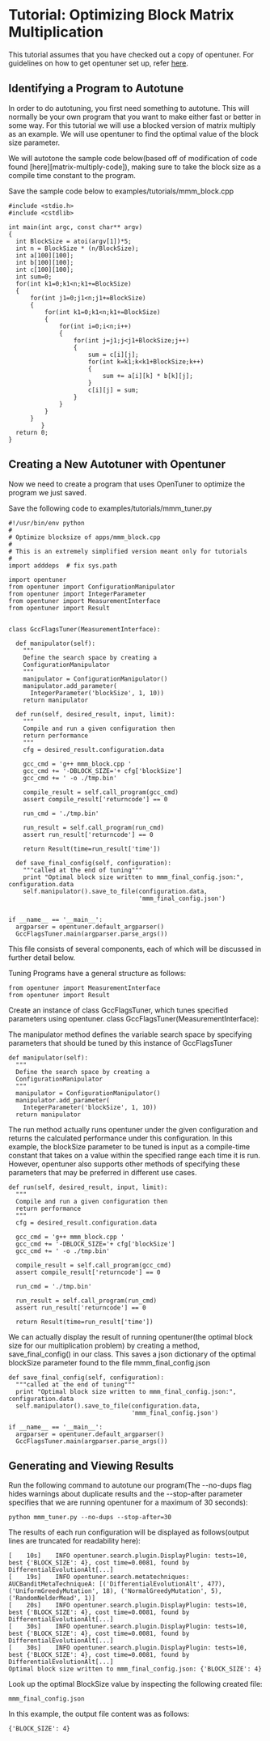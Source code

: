 Tutorial: Optimizing Block Matrix Multiplication
================================================

This tutorial assumes that you have checked out a copy of opentuner. For guidelines on how to get opentuner set up, refer [here][technique-tutorial].

[technique-tutorial]: http://opentuner.org/tutorial/setup

Identifying a Program to Autotune
---------------------------------

In order to do autotuning, you first need something to autotune. This will normally be your own program that you want to make either fast or better in some way.  For this tutorial we will use a blocked version of matrix multiply as an example. We will use opentuner to find the optimal value of the block size parameter.

We will autotone the sample code below(based off of modification of code found [here][matrix-multiply-code]), making sure to take the block size as a compile time constant to the program. 

[technique-tutorial]: http://csapp.cs.cmu.edu/public/waside/waside-blocking.pdf

Save the sample code below to examples/tutorials/mmm_block.cpp

    #include <stdio.h>
    #include <cstdlib>

    int main(int argc, const char** argv)
    {
      int BlockSize = atoi(argv[1])*5;
      int n = BlockSize * (n/BlockSize);
      int a[100][100];
      int b[100][100];
      int c[100][100];
      int sum=0;
      for(int k1=0;k1<n;k1+=BlockSize)
      {
          for(int j1=0;j1<n;j1+=BlockSize)
          {
              for(int k1=0;k1<n;k1+=BlockSize)
              {
                  for(int i=0;i<n;i++)
                  {
                      for(int j=j1;j<j1+BlockSize;j++)
                      {
                          sum = c[i][j];
                          for(int k=k1;k<k1+BlockSize;k++)
                          {               
                              sum += a[i][k] * b[k][j];
                          }
                          c[i][j] = sum;
                      }
                  }
              }
          }
             }
      return 0;
    }

Creating a New Autotuner with Opentuner
------------------------------------
Now we need to create a program that uses OpenTuner to optimize the program we just saved.

Save the following code to examples/tutorials/mmm_tuner.py

    #!/usr/bin/env python
    #
    # Optimize blocksize of apps/mmm_block.cpp
    #
    # This is an extremely simplified version meant only for tutorials
    #
    import adddeps  # fix sys.path

    import opentuner
    from opentuner import ConfigurationManipulator
    from opentuner import IntegerParameter
    from opentuner import MeasurementInterface
    from opentuner import Result


    class GccFlagsTuner(MeasurementInterface):

      def manipulator(self):
        """
        Define the search space by creating a
        ConfigurationManipulator
        """
        manipulator = ConfigurationManipulator()
        manipulator.add_parameter(
          IntegerParameter('blockSize', 1, 10))
        return manipulator

      def run(self, desired_result, input, limit):
        """
        Compile and run a given configuration then
        return performance
        """
        cfg = desired_result.configuration.data

        gcc_cmd = 'g++ mmm_block.cpp '  
        gcc_cmd += '-DBLOCK_SIZE='+ cfg['blockSize']
        gcc_cmd += ' -o ./tmp.bin'

        compile_result = self.call_program(gcc_cmd)
        assert compile_result['returncode'] == 0

        run_cmd = './tmp.bin'

        run_result = self.call_program(run_cmd)
        assert run_result['returncode'] == 0

        return Result(time=run_result['time'])

      def save_final_config(self, configuration):
        """called at the end of tuning"""
        print "Optimal block size written to mmm_final_config.json:", configuration.data
        self.manipulator().save_to_file(configuration.data,
                                        'mmm_final_config.json')


    if __name__ == '__main__':
      argparser = opentuner.default_argparser()
      GccFlagsTuner.main(argparser.parse_args())


This file consists of several components, each of which will be discussed in further detail below.

Tuning Programs have a general structure as follows:

    from opentuner import MeasurementInterface
    from opentuner import Result

Create an instance of class GccFlagsTuner, which tunes specified parameters using opentuner.
    class GccFlagsTuner(MeasurementInterface):

The manipulator method defines the variable search space by specifying parameters that should be tuned by this instance of GccFlagsTuner

    def manipulator(self):
      """
      Define the search space by creating a
      ConfigurationManipulator
      """
      manipulator = ConfigurationManipulator()
      manipulator.add_parameter(
        IntegerParameter('blockSize', 1, 10))
      return manipulator

The run method actually runs opentuner under the given configuration and returns the calculated performance under this configuration. In this example, the blockSize parameter to be tuned is input as a compile-time constant that takes on a value within the specified range each time it is run. However, opentuner also supports other methods of specifying these parameters that may be preferred in different use cases.

    def run(self, desired_result, input, limit):
      """
      Compile and run a given configuration then
      return performance
      """
      cfg = desired_result.configuration.data

      gcc_cmd = 'g++ mmm_block.cpp '  
      gcc_cmd += '-DBLOCK_SIZE='+ cfg['blockSize']
      gcc_cmd += ' -o ./tmp.bin'

      compile_result = self.call_program(gcc_cmd)
      assert compile_result['returncode'] == 0

      run_cmd = './tmp.bin'

      run_result = self.call_program(run_cmd)
      assert run_result['returncode'] == 0

      return Result(time=run_result['time'])

We can actually display the result of running opentuner(the optimal block size for our multiplication problem) by creating a method, save_final_config() in our class. This saves a json dictionary of the optimal blockSize parameter found to the file mmm_final_config.json

    def save_final_config(self, configuration):
      """called at the end of tuning"""
      print "Optimal block size written to mmm_final_config.json:", configuration.data
      self.manipulator().save_to_file(configuration.data,
                                      'mmm_final_config.json')

    if __name__ == '__main__':
      argparser = opentuner.default_argparser()
      GccFlagsTuner.main(argparser.parse_args())

Generating and Viewing Results
------------------------------

Run the following command to autotune our program(The --no-dups flag hides warnings about duplicate results and the --stop-after parameter specifies that we are running opentuner for a maximum of 30 seconds):
    
    python mmm_tuner.py --no-dups --stop-after=30

The results of each run configuration will be displayed as follows(output lines are truncated for readability here):
    
    [    10s]    INFO opentuner.search.plugin.DisplayPlugin: tests=10, best {'BLOCK_SIZE': 4}, cost time=0.0081, found by DifferentialEvolutionAlt[...]
    [    19s]    INFO opentuner.search.metatechniques: AUCBanditMetaTechniqueA: [('DifferentialEvolutionAlt', 477), ('UniformGreedyMutation', 18), ('NormalGreedyMutation', 5), ('RandomNelderMead', 1)]
    [    20s]    INFO opentuner.search.plugin.DisplayPlugin: tests=10, best {'BLOCK_SIZE': 4}, cost time=0.0081, found by DifferentialEvolutionAlt[...]
    [    30s]    INFO opentuner.search.plugin.DisplayPlugin: tests=10, best {'BLOCK_SIZE': 4}, cost time=0.0081, found by DifferentialEvolutionAlt[...]
    [    30s]    INFO opentuner.search.plugin.DisplayPlugin: tests=10, best {'BLOCK_SIZE': 4}, cost time=0.0081, found by DifferentialEvolutionAlt[...]
    Optimal block size written to mmm_final_config.json: {'BLOCK_SIZE': 4}


Look up the optimal BlockSize value by inspecting the following created file:
    
    mmm_final_config.json

In this example, the output file content was as follows:

    {'BLOCK_SIZE': 4}
